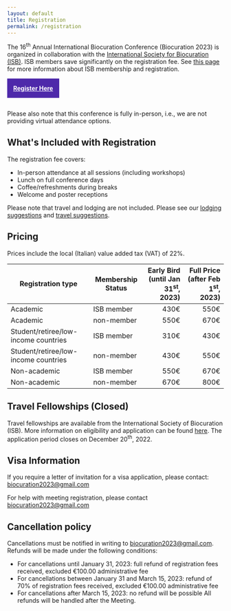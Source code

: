 ```yaml
---
layout: default
title: Registration
permalink: /registration
---
```


The 16<sup>th</sup> Annual International Biocuration Conference (Biocuration 2023) is organized in collaboration with
the [International Society for Biocuration (ISB)](https://www.biocuration.org/). ISB members save significantly on the
registration fee. See [this page](https://www.biocuration.org/membership/join-isb/) for more information about ISB
membership and registration.

<a href="https://registrations.meetandwork.com/Login.asp?IDcommessa=MW23008" 
   style="padding: 1em; background-color: #4e29aa; color: white; font-weight: bold; border: 1px #ddd; margin: 0em auto 1em; display: inline-block; text-align: center">
    Register Here
</a>

Please also note that this conference is fully in-person, i.e., we are
not providing virtual attendance options.

## What's Included with Registration

The registration fee covers:

- In-person attendance at all sessions (including workshops)
- Lunch on full conference days
- Coffee/refreshments during breaks
- Welcome and poster receptions

Please note that travel and lodging are not included. Please see our
[lodging suggestions](lodging) and [travel suggestions](travel).

## Pricing

Prices include the local (Italian) value added tax (VAT) of 22%.

| Registration type                    | Membership Status | Early Bird (until Jan 31<sup>st</sup>, 2023) | Full Price (after Feb 1<sup>st</sup>, 2023) |
|--------------------------------------|-------------------|---------------------------------------------:|--------------------------------------------:|
| Academic                             | ISB member        |                                         430€ |                                        550€ |
| Academic                             | non-member        |                                         550€ |                                        670€ |
| Student/retiree/low-income countries | ISB member        |                                         310€ |                                        430€ |
| Student/retiree/low-income countries | non-member        |                                         430€ |                                        550€ |
| Non-academic                         | ISB member        |                                         550€ |                                        670€ |
| Non-academic                         | non-member        |                                         670€ |                                        800€ |

## Travel Fellowships (Closed)

Travel fellowships are available from the International Society of Biocuration (ISB).
More information on eligibility and application can be found [here](https://www.biocuration.org/travel-fellowship).
The application period closes on December 20<sup>th</sup>, 2022.

## Visa Information

If you require a letter of invitation for a visa application, please
contact: [biocuration2023@gmail.com](mailto:biocuration2023@gmail.com)

For help with meeting registration, please contact [biocuration2023@gmail.com](mailto:biocuration2023@gmail.com)

## Cancellation policy

Cancellations must be notified in writing to biocuration2023@gmail.com. 
Refunds will be made under the following conditions:
 - For cancellations until January 31, 2023: full refund of registration fees received, excluded €100.00 administrative fee
 - For cancellations between January 31 and March 15, 2023: refund of 70% of registration fees received, excluded €100.00 administrative fee
 - For cancellations after March 15, 2023: no refund will be possible
 All refunds will be handled after the Meeting.








